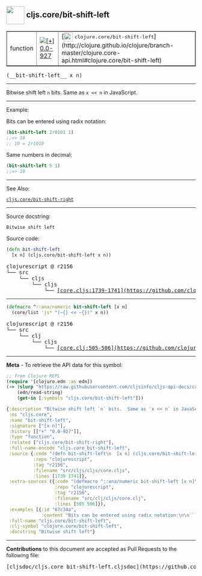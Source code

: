 ## <img width="48px" valign="middle" src="http://i.imgur.com/Hi20huC.png"> cljs.core/bit-shift-left

 <table border="1">
<tr>

<td>function</td>
<td><a href="https://github.com/cljsinfo/cljs-api-docs/tree/0.0-927"><img valign="middle" alt="[+] 0.0-927" src="https://img.shields.io/badge/+-0.0--927-lightgrey.svg"></a> </td>
<td>
[<img height="24px" valign="middle" src="http://i.imgur.com/1GjPKvB.png"> <samp>clojure.core/bit-shift-left</samp>](http://clojure.github.io/clojure/branch-master/clojure.core-api.html#clojure.core/bit-shift-left)
</td>
</tr>
</table>

 <samp>
(__bit-shift-left__ x n)<br>
</samp>

---

Bitwise shift left `n` bits.  Same as `x << n` in JavaScript.

---

Example:

Bits can be entered using radix notation:

```clj
(bit-shift-left 2r0101 1)
;;=> 10
;; 10 = 2r1010
```

Same numbers in decimal:

```clj
(bit-shift-left 5 1)
;;=> 10
```

---

See Also:

[`cljs.core/bit-shift-right`](cljs.core_bit-shift-right.md)<br>

---

Source docstring:

```
Bitwise shift left
```

Source code:

```clj
(defn bit-shift-left
  [x n] (cljs.core/bit-shift-left x n))
```

 <pre>
clojurescript @ r2156
└── src
    └── cljs
        └── cljs
            └── <ins>[core.cljs:1739-1741](https://github.com/clojure/clojurescript/blob/r2156/src/cljs/cljs/core.cljs#L1739-L1741)</ins>
</pre>


---

```clj
(defmacro ^::ana/numeric bit-shift-left [x n]
  (core/list 'js* "(~{} << ~{})" x n))
```

 <pre>
clojurescript @ r2156
└── src
    └── clj
        └── cljs
            └── <ins>[core.clj:505-506](https://github.com/clojure/clojurescript/blob/r2156/src/clj/cljs/core.clj#L505-L506)</ins>
</pre>

---

__Meta__ - To retrieve the API data for this symbol:

```clj
;; from Clojure REPL
(require '[clojure.edn :as edn])
(-> (slurp "https://raw.githubusercontent.com/cljsinfo/cljs-api-docs/catalog/cljs-api.edn")
    (edn/read-string)
    (get-in [:symbols "cljs.core/bit-shift-left"]))
```

```clj
{:description "Bitwise shift left `n` bits.  Same as `x << n` in JavaScript.",
 :ns "cljs.core",
 :name "bit-shift-left",
 :signature ["[x n]"],
 :history [["+" "0.0-927"]],
 :type "function",
 :related ["cljs.core/bit-shift-right"],
 :full-name-encode "cljs.core_bit-shift-left",
 :source {:code "(defn bit-shift-left\n  [x n] (cljs.core/bit-shift-left x n))",
          :repo "clojurescript",
          :tag "r2156",
          :filename "src/cljs/cljs/core.cljs",
          :lines [1739 1741]},
 :extra-sources ({:code "(defmacro ^::ana/numeric bit-shift-left [x n]\n  (core/list 'js* \"(~{} << ~{})\" x n))",
                  :repo "clojurescript",
                  :tag "r2156",
                  :filename "src/clj/cljs/core.clj",
                  :lines [505 506]}),
 :examples [{:id "67c34a",
             :content "Bits can be entered using radix notation:\n\n```clj\n(bit-shift-left 2r0101 1)\n;;=> 10\n;; 10 = 2r1010\n```\n\nSame numbers in decimal:\n\n```clj\n(bit-shift-left 5 1)\n;;=> 10\n```"}],
 :full-name "cljs.core/bit-shift-left",
 :clj-symbol "clojure.core/bit-shift-left",
 :docstring "Bitwise shift left"}

```

---

__Contributions__ to this document are accepted as Pull Requests to the following file:

 <pre>
[cljsdoc/cljs.core_bit-shift-left.cljsdoc](https://github.com/cljsinfo/cljs-api-docs/blob/master/cljsdoc/cljs.core_bit-shift-left.cljsdoc)
</pre>

